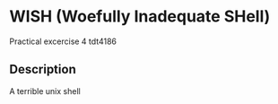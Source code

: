 # WISH (Woefully Inadequate SHell)

Practical excercise 4 tdt4186

## Description
A terrible unix shell
